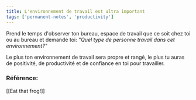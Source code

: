 ```yaml
---
title: L'environnement de travail est ultra important
tags: ['permanent-notes', 'productivity']
---
```


Prend le temps d'observer ton bureau, espace de travail que ce soit chez toi ou au bureau et demande toi: *"Quel type de personne travail dans cet environnement?"*

Le plus ton environnement de travail sera propre et rangé, le plus tu auras de positivité, de productivité et de confiance en toi pour travailler. 

### Référence:
[[Eat that frog!]]